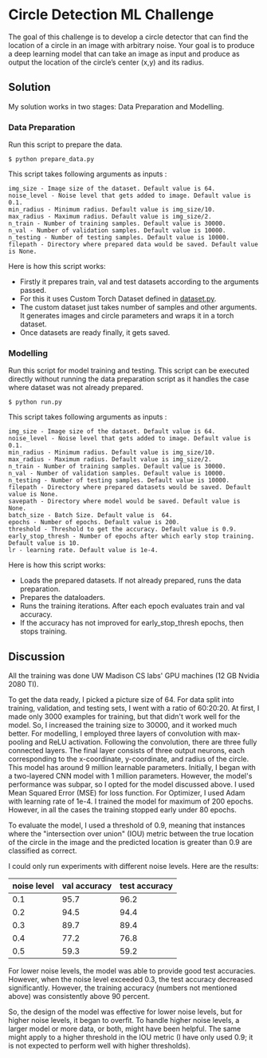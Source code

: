 
# Circle Detection ML Challenge

The goal of this challenge is to develop a circle detector that can find the location of a circle in an image with arbitrary noise. Your goal is to produce a deep learning model that can take an image as input and produce as output the location of the circle’s center (x,y) and its radius.


## Solution

My solution works in two stages: Data Preparation and Modelling.

### Data Preparation

Run this script to prepare the data.

```
$ python prepare_data.py
```

This script takes following arguments as inputs :
```
img_size - Image size of the dataset. Default value is 64.
noise_level - Noise level that gets added to image. Default value is 0.1.
min_radius - Minimum radius. Default value is img_size/10.
max_radius - Maximum radius. Default value is img_size/2.
n_train - Number of training samples. Default value is 30000.
n_val - Number of validation samples. Default value is 10000.
n_testing - Number of testing samples. Default value is 10000.
filepath - Directory where prepared data would be saved. Default value is None.
```

Here is how this script works:
- Firstly it prepares train, val and test datasets according to the arguments passed. 
- For this it uses Custom Torch Dataset defined in [dataset.py](dataset.py). 
- The custom dataset just takes number of samples and other arguments. It generates images and circle parameters and wraps it in a torch dataset.
- Once datasets are ready finally, it gets saved.

### Modelling

Run this script for model training and testing. This script can be executed directly without running the data preparation script as it handles the case where dataset was not already prepared.


```
$ python run.py
```

This script takes following arguments as inputs :
```
img_size - Image size of the dataset. Default value is 64.
noise_level - Noise level that gets added to image. Default value is 0.1.
min_radius - Minimum radius. Default value is img_size/10.
max_radius - Maximum radius. Default value is img_size/2.
n_train - Number of training samples. Default value is 30000.
n_val - Number of validation samples. Default value is 10000.
n_testing - Number of testing samples. Default value is 10000.
filepath - Directory where prepared datasets would be saved. Default value is None.
savepath - Directory where model would be saved. Default value is None.
batch_size - Batch Size. Default value is  64.
epochs - Number of epochs. Default value is 200.
threshold - Threshold to get the accuracy. Default value is 0.9.
early_stop_thresh - Number of epochs after which early stop training. Default value is 10.
lr - learning rate. Default value is 1e-4.
```

Here is how this script works:

- Loads the prepared datasets. If not already prepared, runs the data preparation.
- Prepares the dataloaders.
- Runs the training iterations. After each epoch evaluates train and val accuracy.
- If the accuracy has not improved for early_stop_thresh epochs, then stops training.


## Discussion

All the training was done UW Madison CS labs' GPU machines (12 GB Nvidia 2080 TI).

To get the data ready, I picked a picture size of 64. For data split into training, validation, and testing sets, I went with a ratio of 60:20:20. At first, I made only 3000 examples for training, but that didn't work well for the model. So, I increased the training size to 30000, and it worked much better.
For modelling, I employed three layers of convolution with max-pooling and ReLU activation. Following the convolution, there are three fully connected layers. The final layer consists of three output neurons, each corresponding to the x-coordinate, y-coordinate, and radius of the circle. This model has around 9 million learnable parameters. Initially, I began with a two-layered CNN model with 1 million parameters. However, the model's performance was subpar, so I opted for the model discussed above. I used Mean Squared Error (MSE) for loss function. For Optimizer, I used Adam with learning rate of 1e-4. I trained the model for maximum of 200 epochs. However, in all the cases the training stopped early under 80 epochs.

To evaluate the model, I used a threshold of 0.9, meaning that instances where the "intersection over union" (IOU) metric between the true location of the circle in the image and the predicted location is greater than 0.9 are classified as correct.

I could only run experiments with different noise levels.
Here are the results:

| noise level   | val accuracy | test accuracy |
| ------------- | ------------ | ------------- |
| 0.1           | 95.7         | 96.2          |
| 0.2           | 94.5         | 94.4          |
| 0.3           | 89.7         | 89.4          |
| 0.4           | 77.2         | 76.8          |
| 0.5           | 59.3         | 59.2          |

For lower noise levels, the model was able to provide good test accuracies. However, when the noise level exceeded 0.3, the test accuracy decreased significantly. However, the training accuracy (numbers not mentioned above) was consistently above 90 percent.

So, the design of the model was effective for lower noise levels, but for higher noise levels, it began to overfit. To handle higher noise levels, a larger model or more data, or both, might have been helpful. The same might apply to a higher threshold in the IOU metric (I have only used 0.9; it is not expected to perform well with higher thresholds).